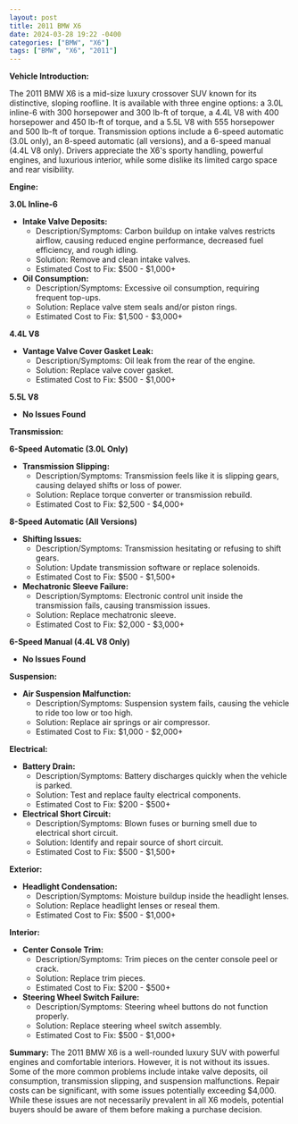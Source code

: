 ```yaml
---
layout: post
title: 2011 BMW X6
date: 2024-03-28 19:22 -0400
categories: ["BMW", "X6"]
tags: ["BMW", "X6", "2011"]
---
```

**Vehicle Introduction:**

The 2011 BMW X6 is a mid-size luxury crossover SUV known for its distinctive, sloping roofline. It is available with three engine options: a 3.0L inline-6 with 300 horsepower and 300 lb-ft of torque, a 4.4L V8 with 400 horsepower and 450 lb-ft of torque, and a 5.5L V8 with 555 horsepower and 500 lb-ft of torque. Transmission options include a 6-speed automatic (3.0L only), an 8-speed automatic (all versions), and a 6-speed manual (4.4L V8 only). Drivers appreciate the X6's sporty handling, powerful engines, and luxurious interior, while some dislike its limited cargo space and rear visibility.

**Engine:**

**3.0L Inline-6**
* **Intake Valve Deposits:**
    * Description/Symptoms: Carbon buildup on intake valves restricts airflow, causing reduced engine performance, decreased fuel efficiency, and rough idling.
    * Solution: Remove and clean intake valves.
    * Estimated Cost to Fix: $500 - $1,000+
* **Oil Consumption:**
    * Description/Symptoms: Excessive oil consumption, requiring frequent top-ups.
    * Solution: Replace valve stem seals and/or piston rings.
    * Estimated Cost to Fix: $1,500 - $3,000+

**4.4L V8**
* **Vantage Valve Cover Gasket Leak:**
    * Description/Symptoms: Oil leak from the rear of the engine.
    * Solution: Replace valve cover gasket.
    * Estimated Cost to Fix: $500 - $1,000+

**5.5L V8**
* **No Issues Found**

**Transmission:**

**6-Speed Automatic (3.0L Only)**
* **Transmission Slipping:**
    * Description/Symptoms: Transmission feels like it is slipping gears, causing delayed shifts or loss of power.
    * Solution: Replace torque converter or transmission rebuild.
    * Estimated Cost to Fix: $2,500 - $4,000+

**8-Speed Automatic (All Versions)**
* **Shifting Issues:**
    * Description/Symptoms: Transmission hesitating or refusing to shift gears.
    * Solution: Update transmission software or replace solenoids.
    * Estimated Cost to Fix: $500 - $1,500+
* **Mechatronic Sleeve Failure:**
    * Description/Symptoms: Electronic control unit inside the transmission fails, causing transmission issues.
    * Solution: Replace mechatronic sleeve.
    * Estimated Cost to Fix: $2,000 - $3,000+

**6-Speed Manual (4.4L V8 Only)**
* **No Issues Found**

**Suspension:**

* **Air Suspension Malfunction:**
    * Description/Symptoms: Suspension system fails, causing the vehicle to ride too low or too high.
    * Solution: Replace air springs or air compressor.
    * Estimated Cost to Fix: $1,000 - $2,000+

**Electrical:**

* **Battery Drain:**
    * Description/Symptoms: Battery discharges quickly when the vehicle is parked.
    * Solution: Test and replace faulty electrical components.
    * Estimated Cost to Fix: $200 - $500+
* **Electrical Short Circuit:**
    * Description/Symptoms: Blown fuses or burning smell due to electrical short circuit.
    * Solution: Identify and repair source of short circuit.
    * Estimated Cost to Fix: $500 - $1,500+

**Exterior:**

* **Headlight Condensation:**
    * Description/Symptoms: Moisture buildup inside the headlight lenses.
    * Solution: Replace headlight lenses or reseal them.
    * Estimated Cost to Fix: $500 - $1,000+

**Interior:**

* **Center Console Trim:**
    * Description/Symptoms: Trim pieces on the center console peel or crack.
    * Solution: Replace trim pieces.
    * Estimated Cost to Fix: $200 - $500+
* **Steering Wheel Switch Failure:**
    * Description/Symptoms: Steering wheel buttons do not function properly.
    * Solution: Replace steering wheel switch assembly.
    * Estimated Cost to Fix: $500 - $1,000+

**Summary:**
The 2011 BMW X6 is a well-rounded luxury SUV with powerful engines and comfortable interiors. However, it is not without its issues. Some of the more common problems include intake valve deposits, oil consumption, transmission slipping, and suspension malfunctions. Repair costs can be significant, with some issues potentially exceeding $4,000. While these issues are not necessarily prevalent in all X6 models, potential buyers should be aware of them before making a purchase decision.
